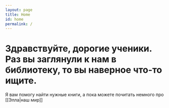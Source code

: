 ```yaml
---
layout: page
title: Home
id: home
permalink: /
---
```


# Здравствуйте, дорогие ученики. Раз вы заглянули к нам в библиотеку, то вы наверное что-то ищите.

Я вам помогу найти нужные книги, а пока можете почитать немного про [[Элла|наш мир]]

